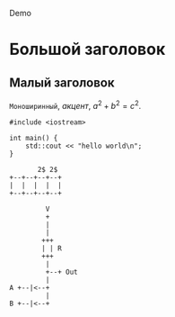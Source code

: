 Demo

Большой заголовок
=================

Малый заголовок
---------------

`Моноширинный`, *акцент*, $a^2 + b^2 = c^2$.

    #include <iostream>
    
    int main() {
        std::cout << "hello world\n";
    }

           2$ 2$
    +--+--+--+--+
    |  |  |  |  |
    +--+--+--+--+

             V
             +
             |
             |
            +++
            | | R
            +++
             |
             +--+ Out
             |
    A +--|<--+
             |
    B +--|<--+
